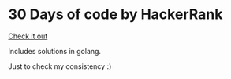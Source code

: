 # 30 Days of code by HackerRank

[Check it out](https://www.hackerrank.com/challenges/30-data-types/problem)

Includes solutions in golang.

Just to check my consistency :)
